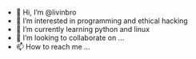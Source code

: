 - 👋 Hi, I’m @livinbro
- 👀 I’m interested in programming and ethical hacking
- 🌱 I’m currently learning python and linux
- 💞️ I’m looking to collaborate on ...
- 📫 How to reach me ...

<!---
livinbro/livinbro is a ✨ special ✨ repository because its `README.md` (this file) appears on your GitHub profile.
You can click the Preview link to take a look at your changes.
--->
